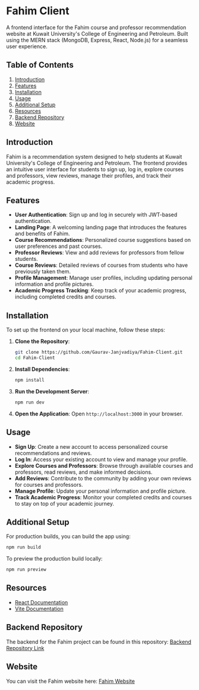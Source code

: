 # Fahim Client
A frontend interface for the Fahim course and professor recommendation website at Kuwait University's College of Engineering and Petroleum. Built using the MERN stack (MongoDB, Express, React, Node.js) for a seamless user experience.

## Table of Contents

1. [Introduction](#introduction)
2. [Features](#features)
3. [Installation](#installation)
4. [Usage](#usage)
5. [Additional Setup](#additional-setup)
6. [Resources](#resources)
7. [Backend Repository](#backend-repository)
8. [Website](#Website)
## Introduction 

Fahim is a recommendation system designed to help students at Kuwait University's College of Engineering and Petroleum. The frontend provides an intuitive user interface for students to sign up, log in, explore courses and professors, view reviews, manage their profiles, and track their academic progress.

## Features

- **User Authentication**: Sign up and log in securely with JWT-based authentication.
- **Landing Page**: A welcoming landing page that introduces the features and benefits of Fahim.
- **Course Recommendations**: Personalized course suggestions based on user preferences and past courses.
- **Professor Reviews**: View and add reviews for professors from fellow students.
- **Course Reviews**: Detailed reviews of courses from students who have previously taken them.
- **Profile Management**: Manage user profiles, including updating personal information and profile pictures.
- **Academic Progress Tracking**: Keep track of your academic progress, including completed credits and courses.

## Installation

To set up the frontend on your local machine, follow these steps:

1. **Clone the Repository**:
   ```bash
   git clone https://github.com/Gaurav-Janjvadiya/Fahim-Client.git
   cd Fahim-Client
   ```

2. **Install Dependencies**:
   ```bash
   npm install
   ```

3. **Run the Development Server**:
   ```bash
   npm run dev
   ```

4. **Open the Application**:
   Open `http://localhost:3000` in your browser.

## Usage

- **Sign Up**: Create a new account to access personalized course recommendations and reviews.
- **Log In**: Access your existing account to view and manage your profile.
- **Explore Courses and Professors**: Browse through available courses and professors, read reviews, and make informed decisions.
- **Add Reviews**: Contribute to the community by adding your own reviews for courses and professors.
- **Manage Profile**: Update your personal information and profile picture.
- **Track Academic Progress**: Monitor your completed credits and courses to stay on top of your academic journey.

## Additional Setup

For production builds, you can build the app using:
```bash
npm run build
```

To preview the production build locally:
```bash
npm run preview
```

## Resources

- [React Documentation](https://reactjs.org/docs/getting-started.html)
- [Vite Documentation](https://vitejs.dev/guide/)

## Backend Repository

The backend for the Fahim project can be found in this repository:
[Backend Repository Link](https://github.com/halacoded/FahimBK)

## Website

You can visit the Fahim website here:
[Fahim Website](https://gaurav-and-hala-s-fahim.netlify.app/)
